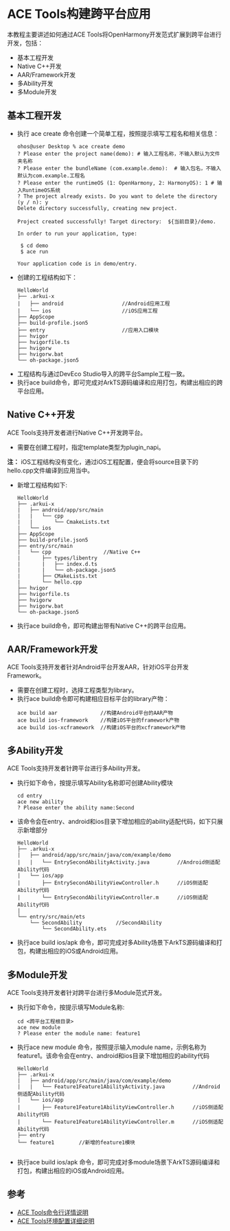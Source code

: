 # ACE Tools构建跨平台应用

本教程主要讲述如何通过ACE Tools将OpenHarmony开发范式扩展到跨平台进行开发，包括：

* 基本工程开发
* Native C++开发
* AAR/Framework开发
* 多Ability开发
* 多Module开发

## 基本工程开发
* 执行 ace create 命令创建一个简单工程，按照提示填写工程名和相关信息：
    ```shell
    ohos@user Desktop % ace create demo
   ? Please enter the project name(demo): # 输入工程名称，不输入默认为文件夹名称
   ? Please enter the bundleName (com.example.demo):  # 输入包名，不输入默认为com.example.工程名
   ? Please enter the runtimeOS (1: OpenHarmony, 2: HarmonyOS): 1 # 输入RuntimeOS系统
   ? The project already exists. Do you want to delete the directory (y / n): y
   Delete directory successfully, creating new project.
   
   Project created successfully! Target directory:  ${当前目录}/demo.
   
   In order to run your application, type:
   
     $ cd demo
     $ ace run
   
   Your application code is in demo/entry.
   ```
* 创建的工程结构如下：
    ```
    HelloWorld
    ├── .arkui-x
    |   ├── android                   //Android应用工程
    |   └── ios                       //iOS应用工程
    ├── AppScope
    ├── build-profile.json5
    ├── entry                         //应用入口模块
    ├── hvigor
    ├── hvigorfile.ts
    ├── hvigorw
    ├── hvigorw.bat
    └── oh-package.json5
    ```
* 工程结构与通过DevEco Studio导入的跨平台Sample工程一致。
* 执行ace build命令，即可完成对ArkTS源码编译和应用打包，构建出相应的跨平台应用。
## Native C++开发
ACE Tools支持开发者进行Native C++开发跨平台。
* 需要在创建工程时，指定template类型为plugin_napi。

**注：** iOS工程结构没有变化，通过iOS工程配置，便会将source目录下的hello.cpp文件编译到应用当中。 

* 新增工程结构如下:

    ```
    HelloWorld
    ├── .arkui-x
    |   ├── android/app/src/main  
    |   |   └── cpp
    |   |       └── CmakeLists.txt
    |   └── ios             
    ├── AppScope                             
    ├── build-profile.json5
    ├── entry/src/main
    |   └── cpp                 //Native C++
    |       ├── types/libentry
    |       |   ├── index.d.ts 
    |       |   └── oh-package.json5
    |       ├── CMakeLists.txt
    |       └── hello.cpp 
    ├── hvigor
    ├── hvigorfile.ts
    ├── hvigorw
    ├── hvigorw.bat
    └── oh-package.json5
    ```
* 执行ace build命令，即可构建出带有Native C++的跨平台应用。
## AAR/Framework开发
ACE Tools支持开发者针对Android平台开发AAR，针对iOS平台开发Framework。
* 需要在创建工程时，选择工程类型为library。
* 执行ace build命令即可构建相应目标平台的library产物：
    ```shell
    ace build aar              //构建Android平台的AAR产物
    ace build ios-framework    //构建iOS平台的framework产物
    ace build ios-xcframework  //构建iOS平台的xcframework产物
    ```
## 多Ability开发
ACE Tools支持开发者针跨平台进行多Ability开发。
* 执行如下命令，按提示填写Ability名称即可创建Ability模块
    ```
    cd entry
    ace new ability
    ? Please enter the ability name:Second
    ```
* 该命令会在entry、android和ios目录下增加相应的ability适配代码，如下只展示新增部分
    ```
    HelloWorld
    ├── .arkui-x
    |   ├── android/app/src/main/java/com/example/demo
    |   |   └── EntrySecondAbilityActivity.java         //Android侧适配Ability代码                   
    |   └── ios/app
    |       ├── EntrySecondAbilityViewController.h      //iOS侧适配Ability代码
    |       └── EntrySecondAbilityViewController.m      //iOS侧适配Ability代码                        
    |               
    └── entry/src/main/ets              
        └── SecondAbility           //SecondAbility
            └── SecondAbility.ets             
    ```
* 执行ace build ios/apk 命令，即可完成对多Ability场景下ArkTS源码编译和打包，构建出相应的iOS或Android应用。
## 多Module开发
ACE Tools支持开发者针对跨平台进行多Module范式开发。
* 执行如下命令，按提示填写Module名称:
    ```
    cd <跨平台工程根目录>
    ace new module
    ? Please enter the module name: feature1
    ```
* 执行ace new module 命令，按照提示输入module name，示例名称为feature1。该命令会在entry、android和ios目录下增加相应的ability代码
    ```
    HelloWorld
    ├── .arkui-x
    |   ├── android/app/src/main/java/com/example/demo
    |   |   └── Feature1Feature1AbilityActivity.java         //Android侧适配Ability代码
    |   └── ios/app
    |       ├── Feature1Feature1AbilityViewController.h      //iOS侧适配Ability代码
    |       └── Feature1Feature1AbilityViewController.m      //iOS侧适配Ability代码                        
    ├── entry              
    └── feature1        //新增的feature1模块
             
    ```
* 执行ace build ios/apk 命令，即可完成对多module场景下ArkTS源码编译和打包，构建出相应的iOS或Android应用。

##  参考

- [ACE Tools命令行详情说明](https://gitee.com/arkui-x/cli/blob/master/README.md)
- [ACE Tools环境配置详细说明](../tutorial/how-to-configure-dev-environment.md)